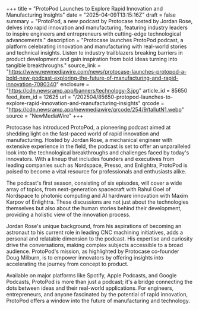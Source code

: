 +++
title = "ProtoPod Launches to Explore Rapid Innovation and Manufacturing Insights"
date = "2025-04-09T13:15:16Z"
draft = false
summary = "ProtoPod, a new podcast by Protocase hosted by Jordan Rose, delves into rapid innovation and manufacturing, featuring industry leaders to inspire engineers and entrepreneurs with cutting-edge technological advancements."
description = "Protocase launches ProtoPod podcast, a platform celebrating innovation and manufacturing with real-world stories and technical insights. Listen to industry trailblazers breaking barriers in product development and gain inspiration from bold ideas turning into tangible breakthroughs."
source_link = "https://www.newmediawire.com/news/protocase-launches-protopod-a-bold-new-podcast-exploring-the-future-of-manufacturing-and-rapid-innovation-7080340"
enclosure = "https://cdn.newsramp.app/banners/technology-3.jpg"
article_id = 85650
feed_item_id = 12625
url = "/202504/85650-protopod-launches-to-explore-rapid-innovation-and-manufacturing-insights"
qrcode = "https://cdn.newsramp.app/newmediawire/qrcode/254/9/tallutN1.webp"
source = "NewMediaWire"
+++

<p>Protocase has introduced ProtoPod, a pioneering podcast aimed at shedding light on the fast-paced world of rapid innovation and manufacturing. Hosted by Jordan Rose, a mechanical engineer with extensive experience in the field, the podcast is set to offer an unparalleled look into the technological breakthroughs and challenges faced by today's innovators. With a lineup that includes founders and executives from leading companies such as Nordspace, Presso, and Enlightra, ProtoPod is poised to become a vital resource for professionals and enthusiasts alike.</p><p>The podcast's first season, consisting of six episodes, will cover a wide array of topics, from next-generation spacecraft with Rahul Goel of Nordspace to photonic computing and AI hardware innovation with Maxim Karpov of Enlightra. These discussions are not just about the technologies themselves but also about the human stories behind their development, providing a holistic view of the innovation process.</p><p>Jordan Rose's unique background, from his aspirations of becoming an astronaut to his current role in leading CNC machining initiatives, adds a personal and relatable dimension to the podcast. His expertise and curiosity drive the conversations, making complex subjects accessible to a broad audience. ProtoPod's mission, as highlighted by Protocase co-founder Doug Milburn, is to empower innovators by offering insights into accelerating the journey from concept to product.</p><p>Available on major platforms like Spotify, Apple Podcasts, and Google Podcasts, ProtoPod is more than just a podcast; it's a bridge connecting the dots between ideas and their real-world applications. For engineers, entrepreneurs, and anyone fascinated by the potential of rapid innovation, ProtoPod offers a window into the future of manufacturing and technology.</p>